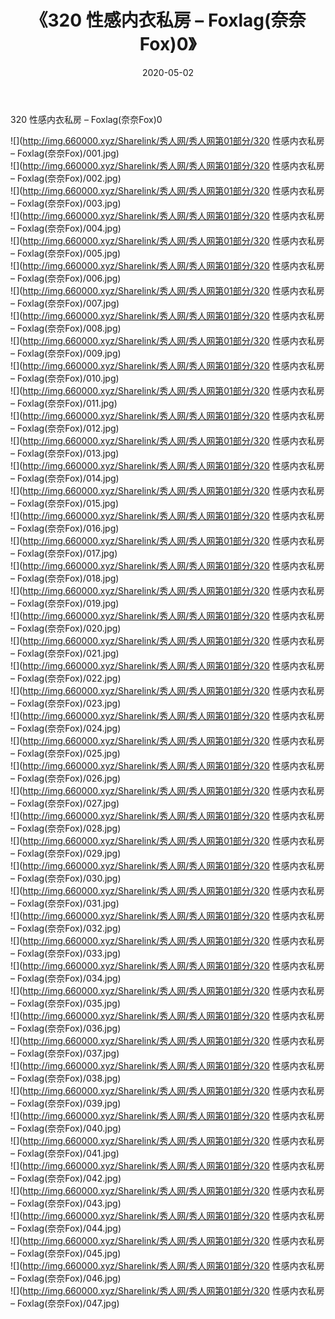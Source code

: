 ﻿---
layout: post
title:  《320 性感内衣私房 – Foxlag(奈奈Fox)0》
date:   2020-05-02
img: http://img.660000.xyz/Sharelink/秀人网/秀人网第01部分/320 性感内衣私房 – Foxlag(奈奈Fox)0/000.jpg
categories: [美女, 清纯, 唯美]
---

320 性感内衣私房 – Foxlag(奈奈Fox)0

  ![](http://img.660000.xyz/Sharelink/秀人网/秀人网第01部分/320 性感内衣私房 – Foxlag(奈奈Fox)/001.jpg) <br> ![](http://img.660000.xyz/Sharelink/秀人网/秀人网第01部分/320 性感内衣私房 – Foxlag(奈奈Fox)/002.jpg) <br> ![](http://img.660000.xyz/Sharelink/秀人网/秀人网第01部分/320 性感内衣私房 – Foxlag(奈奈Fox)/003.jpg) <br> ![](http://img.660000.xyz/Sharelink/秀人网/秀人网第01部分/320 性感内衣私房 – Foxlag(奈奈Fox)/004.jpg) <br> ![](http://img.660000.xyz/Sharelink/秀人网/秀人网第01部分/320 性感内衣私房 – Foxlag(奈奈Fox)/005.jpg) <br> ![](http://img.660000.xyz/Sharelink/秀人网/秀人网第01部分/320 性感内衣私房 – Foxlag(奈奈Fox)/006.jpg) <br> ![](http://img.660000.xyz/Sharelink/秀人网/秀人网第01部分/320 性感内衣私房 – Foxlag(奈奈Fox)/007.jpg) <br> ![](http://img.660000.xyz/Sharelink/秀人网/秀人网第01部分/320 性感内衣私房 – Foxlag(奈奈Fox)/008.jpg) <br> ![](http://img.660000.xyz/Sharelink/秀人网/秀人网第01部分/320 性感内衣私房 – Foxlag(奈奈Fox)/009.jpg) <br> ![](http://img.660000.xyz/Sharelink/秀人网/秀人网第01部分/320 性感内衣私房 – Foxlag(奈奈Fox)/010.jpg) <br> ![](http://img.660000.xyz/Sharelink/秀人网/秀人网第01部分/320 性感内衣私房 – Foxlag(奈奈Fox)/011.jpg) <br> ![](http://img.660000.xyz/Sharelink/秀人网/秀人网第01部分/320 性感内衣私房 – Foxlag(奈奈Fox)/012.jpg) <br> ![](http://img.660000.xyz/Sharelink/秀人网/秀人网第01部分/320 性感内衣私房 – Foxlag(奈奈Fox)/013.jpg) <br> ![](http://img.660000.xyz/Sharelink/秀人网/秀人网第01部分/320 性感内衣私房 – Foxlag(奈奈Fox)/014.jpg) <br> ![](http://img.660000.xyz/Sharelink/秀人网/秀人网第01部分/320 性感内衣私房 – Foxlag(奈奈Fox)/015.jpg) <br> ![](http://img.660000.xyz/Sharelink/秀人网/秀人网第01部分/320 性感内衣私房 – Foxlag(奈奈Fox)/016.jpg) <br> ![](http://img.660000.xyz/Sharelink/秀人网/秀人网第01部分/320 性感内衣私房 – Foxlag(奈奈Fox)/017.jpg) <br> ![](http://img.660000.xyz/Sharelink/秀人网/秀人网第01部分/320 性感内衣私房 – Foxlag(奈奈Fox)/018.jpg) <br> ![](http://img.660000.xyz/Sharelink/秀人网/秀人网第01部分/320 性感内衣私房 – Foxlag(奈奈Fox)/019.jpg) <br> ![](http://img.660000.xyz/Sharelink/秀人网/秀人网第01部分/320 性感内衣私房 – Foxlag(奈奈Fox)/020.jpg) <br> ![](http://img.660000.xyz/Sharelink/秀人网/秀人网第01部分/320 性感内衣私房 – Foxlag(奈奈Fox)/021.jpg) <br> ![](http://img.660000.xyz/Sharelink/秀人网/秀人网第01部分/320 性感内衣私房 – Foxlag(奈奈Fox)/022.jpg) <br> ![](http://img.660000.xyz/Sharelink/秀人网/秀人网第01部分/320 性感内衣私房 – Foxlag(奈奈Fox)/023.jpg) <br> ![](http://img.660000.xyz/Sharelink/秀人网/秀人网第01部分/320 性感内衣私房 – Foxlag(奈奈Fox)/024.jpg) <br> ![](http://img.660000.xyz/Sharelink/秀人网/秀人网第01部分/320 性感内衣私房 – Foxlag(奈奈Fox)/025.jpg) <br> ![](http://img.660000.xyz/Sharelink/秀人网/秀人网第01部分/320 性感内衣私房 – Foxlag(奈奈Fox)/026.jpg) <br> ![](http://img.660000.xyz/Sharelink/秀人网/秀人网第01部分/320 性感内衣私房 – Foxlag(奈奈Fox)/027.jpg) <br> ![](http://img.660000.xyz/Sharelink/秀人网/秀人网第01部分/320 性感内衣私房 – Foxlag(奈奈Fox)/028.jpg) <br> ![](http://img.660000.xyz/Sharelink/秀人网/秀人网第01部分/320 性感内衣私房 – Foxlag(奈奈Fox)/029.jpg) <br> ![](http://img.660000.xyz/Sharelink/秀人网/秀人网第01部分/320 性感内衣私房 – Foxlag(奈奈Fox)/030.jpg) <br> ![](http://img.660000.xyz/Sharelink/秀人网/秀人网第01部分/320 性感内衣私房 – Foxlag(奈奈Fox)/031.jpg) <br> ![](http://img.660000.xyz/Sharelink/秀人网/秀人网第01部分/320 性感内衣私房 – Foxlag(奈奈Fox)/032.jpg) <br> ![](http://img.660000.xyz/Sharelink/秀人网/秀人网第01部分/320 性感内衣私房 – Foxlag(奈奈Fox)/033.jpg) <br> ![](http://img.660000.xyz/Sharelink/秀人网/秀人网第01部分/320 性感内衣私房 – Foxlag(奈奈Fox)/034.jpg) <br> ![](http://img.660000.xyz/Sharelink/秀人网/秀人网第01部分/320 性感内衣私房 – Foxlag(奈奈Fox)/035.jpg) <br> ![](http://img.660000.xyz/Sharelink/秀人网/秀人网第01部分/320 性感内衣私房 – Foxlag(奈奈Fox)/036.jpg) <br> ![](http://img.660000.xyz/Sharelink/秀人网/秀人网第01部分/320 性感内衣私房 – Foxlag(奈奈Fox)/037.jpg) <br> ![](http://img.660000.xyz/Sharelink/秀人网/秀人网第01部分/320 性感内衣私房 – Foxlag(奈奈Fox)/038.jpg) <br> ![](http://img.660000.xyz/Sharelink/秀人网/秀人网第01部分/320 性感内衣私房 – Foxlag(奈奈Fox)/039.jpg) <br> ![](http://img.660000.xyz/Sharelink/秀人网/秀人网第01部分/320 性感内衣私房 – Foxlag(奈奈Fox)/040.jpg) <br> ![](http://img.660000.xyz/Sharelink/秀人网/秀人网第01部分/320 性感内衣私房 – Foxlag(奈奈Fox)/041.jpg) <br> ![](http://img.660000.xyz/Sharelink/秀人网/秀人网第01部分/320 性感内衣私房 – Foxlag(奈奈Fox)/042.jpg) <br> ![](http://img.660000.xyz/Sharelink/秀人网/秀人网第01部分/320 性感内衣私房 – Foxlag(奈奈Fox)/043.jpg) <br> ![](http://img.660000.xyz/Sharelink/秀人网/秀人网第01部分/320 性感内衣私房 – Foxlag(奈奈Fox)/044.jpg) <br> ![](http://img.660000.xyz/Sharelink/秀人网/秀人网第01部分/320 性感内衣私房 – Foxlag(奈奈Fox)/045.jpg) <br> ![](http://img.660000.xyz/Sharelink/秀人网/秀人网第01部分/320 性感内衣私房 – Foxlag(奈奈Fox)/046.jpg) <br> ![](http://img.660000.xyz/Sharelink/秀人网/秀人网第01部分/320 性感内衣私房 – Foxlag(奈奈Fox)/047.jpg) <br>